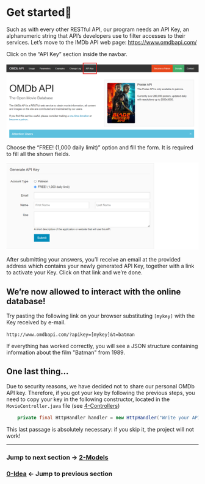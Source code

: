 # Get started🏁

Such as with every other RESTful API, our program needs an API Key, an alphanumeric string that API’s developers use to filter accesses to their services.
Let’s move to the IMDb API web page: https://www.omdbapi.com/

Click on the “API Key” section inside the navbar.

![OMDBSite image](images/OMDBSite.png)

Choose the “FREE! (1,000 daily limit)” option and fill the form. It is required to fill all the shown fields.

![OMDBform image](images/OMDBform.png)

After submitting your answers, you’ll receive an email at the provided address which contains your newly generated API Key, together with a link to activate your Key. Click on that link and we’re done.

## We’re now allowed to interact with the online database!

Try pasting the following link on your browser substituting `[mykey]` with the Key received by e-mail.

`http://www.omdbapi.com/?apikey=[mykey]&t=batman`

If everything has worked correctly, you will see a JSON structure containing information about the film "Batman" from 1989.

## One last thing...

Due to security reasons, we have decided not to share our personal OMDb API key. 
Therefore, if you got your key by following the previous steps, you need to copy your key in the following
constructor, located in the `MovieController.java` file (see [4-Controllers](4-Controllers.md))

```java
    private final HttpHandler handler = new HttpHandler("Write your API key here!");  
```
This last passage is absolutely necessary: if you skip it, the project will not work!

---

### Jump to next section → [2-Models](2-Models.md)
### [0-Idea](0-Idea.md) ← Jump to previous section